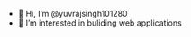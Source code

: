 - 👋 Hi, I’m @yuvrajsingh101280
- 👀 I’m interested in buliding web applications
  


<!---
yuvrajsingh101280/yuvrajsingh101280 is a ✨ special ✨ repository because its `README.md` (this file) appears on your GitHub profile.
You can click the Preview link to take a look at your changes.
--->
